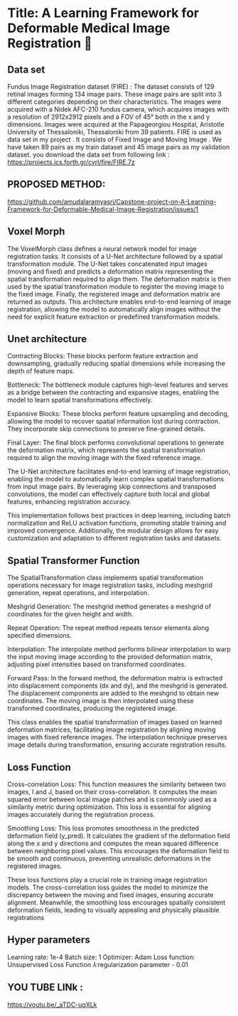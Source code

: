 
# Title: A Learning Framework for Deformable Medical Image Registration  
##  Data set
 Fundus Image Registration dataset (FIRE) : The dataset consists of 129 retinal images forming 134 image pairs. These image pairs are split into 3 different categories depending on their characteristics. The images were acquired with a Nidek AFC-210 fundus camera, which acquires images with a resolution of 2912x2912 pixels and a FOV of 45° both in the x and y dimensions. Images were acquired at the Papageorgiou Hospital, Aristotle University of Thessaloniki, Thessaloniki from 39 patients.
 FIRE is used as data set in my project . It consists of Fixed Image and Moving Image . We have taken  89 pairs as my train dataset and 45 image pairs as my validation dataset. 
 you download the data set from following link :
 https://projects.ics.forth.gr/cvrl/fire/FIRE.7z
 ## PROPOSED METHOD:
 https://github.com/amudalaramyasri/Capstone-project-on-A-Learning-Framework-for-Deformable-Medical-Image-Registration/issues/1
## Voxel Morph
The VoxelMorph class defines a neural network model for image registration tasks. It consists of a U-Net architecture followed by a spatial transformation module. The U-Net takes concatenated input images (moving and fixed) and predicts a deformation matrix representing the spatial transformation required to align them. The deformation matrix is then used by the spatial transformation module to register the moving image to the fixed image. Finally, the registered image and deformation matrix are returned as outputs. This architecture enables end-to-end learning of image registration, allowing the model to automatically align images without the need for explicit feature extraction or predefined transformation models.
## Unet architecture
Contracting Blocks: These blocks perform feature extraction and downsampling, gradually reducing spatial dimensions while increasing the depth of feature maps.

Bottleneck: The bottleneck module captures high-level features and serves as a bridge between the contracting and expansive stages, enabling the model to learn spatial transformations effectively.

Expansive Blocks: These blocks perform feature upsampling and decoding, allowing the model to recover spatial information lost during contraction. They incorporate skip connections to preserve fine-grained details.

Final Layer: The final block performs convolutional operations to generate the deformation matrix, which represents the spatial transformation required to align the moving image with the fixed reference image.

The U-Net architecture facilitates end-to-end learning of image registration, enabling the model to automatically learn complex spatial transformations from input image pairs. By leveraging skip connections and transposed convolutions, the model can effectively capture both local and global features, enhancing registration accuracy.

This implementation follows best practices in deep learning, including batch normalization and ReLU activation functions, promoting stable training and improved convergence. Additionally, the modular design allows for easy customization and adaptation to different registration tasks and datasets.
## Spatial Transformer Function
The SpatialTransformation class implements spatial transformation operations necessary for image registration tasks, including meshgrid generation, repeat operations, and interpolation.

Meshgrid Generation: The meshgrid method generates a meshgrid of coordinates for the given height and width.

Repeat Operation: The repeat method repeats tensor elements along specified dimensions.

Interpolation: The interpolate method performs bilinear interpolation to warp the input moving image according to the provided deformation matrix, adjusting pixel intensities based on transformed coordinates.

Forward Pass: In the forward method, the deformation matrix is extracted into displacement components (dx and dy), and the meshgrid is generated. The displacement components are added to the meshgrid to obtain new coordinates. The moving image is then interpolated using these transformed coordinates, producing the registered image.

This class enables the spatial transformation of images based on learned deformation matrices, facilitating image registration by aligning moving images with fixed reference images. The interpolation technique preserves image details during transformation, ensuring accurate registration results.
## Loss Function
Cross-correlation Loss: This function measures the similarity between two images, I and J, based on their cross-correlation. It computes the mean squared error between local image patches and is commonly used as a similarity metric during optimization. This loss is essential for aligning images accurately during the registration process.

Smoothing Loss: This loss promotes smoothness in the predicted deformation field (y_pred). It calculates the gradient of the deformation field along the x and y directions and computes the mean squared difference between neighboring pixel values. This encourages the deformation field to be smooth and continuous, preventing unrealistic deformations in the registered images.

These loss functions play a crucial role in training image registration models. The cross-correlation loss guides the model to minimize the discrepancy between the moving and fixed images, ensuring accurate alignment. Meanwhile, the smoothing loss encourages spatially consistent deformation fields, leading to visually appealing and physically plausible registrations
## Hyper parameters
Learning rate: 1e-4
Batch size: 1
Optimizer: Adam
Loss function: Unsupervised Loss Function
𝜆:regularization parameter - 0.01
## YOU TUBE LINk :
https://youtu.be/_aTDC-uqXLk
